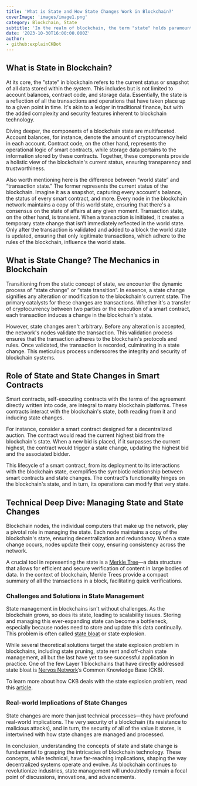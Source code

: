 ```yaml
---
title: 'What is State and How State Changes Work in Blockchain?'
coverImage: 'images/image1.png'
category: Blockchain, State
subtitle: 'In the realm of blockchain, the term "state" holds paramount importance. Understanding what state change means is crucial for grasping how blockchain technology functions at its core.'
date: '2023-10-30T16:00:00.000Z'
author: 
- github:explainCKBot
---
```



## What is State in Blockchain?

At its core, the "state" in blockchain refers to the current status or snapshot of all data stored within the system. This includes but is not limited to account balances, contract code, and storage data. Essentially, the state is a reflection of all the transactions and operations that have taken place up to a given point in time. It's akin to a ledger in traditional finance, but with the added complexity and security features inherent to blockchain technology.

Diving deeper, the components of a blockchain state are multifaceted. Account balances, for instance, denote the amount of cryptocurrency held in each account. Contract code, on the other hand, represents the operational logic of smart contracts, while storage data pertains to the information stored by these contracts. Together, these components provide a holistic view of the blockchain's current status, ensuring transparency and trustworthiness. 

Also worth mentioning here is the difference between “world state” and “transaction state.” The former represents the current status of the blockchain. Imagine it as a snapshot, capturing every account's balance, the status of every smart contract, and more. Every node in the blockchain network maintains a copy of this world state, ensuring that there's a consensus on the state of affairs at any given moment. Transaction state, on the other hand, is transient. When a transaction is initiated, it creates a temporary state change that isn’t immediately reflected in the world state. Only after the transaction is validated and added to a block the world state is updated, ensuring that only legitimate transactions, which adhere to the rules of the blockchain, influence the world state.


## What is State Change? The Mechanics in Blockchain

Transitioning from the static concept of state, we encounter the dynamic process of "state change" or “state transition”. In essence, a state change signifies any alteration or modification to the blockchain's current state. The primary catalysts for these changes are transactions. Whether it's a transfer of cryptocurrency between two parties or the execution of a smart contract, each transaction induces a change in the blockchain's state.

However, state changes aren't arbitrary. Before any alteration is accepted, the network's nodes validate the transaction. This validation process ensures that the transaction adheres to the blockchain's protocols and rules. Once validated, the transaction is recorded, culminating in a state change. This meticulous process underscores the integrity and security of blockchain systems.


## Role of State and State Changes in Smart Contracts

Smart contracts, self-executing contracts with the terms of the agreement directly written into code, are integral to many blockchain platforms. These contracts interact with the blockchain's state, both reading from it and inducing state changes.

For instance, consider a smart contract designed for a decentralized auction. The contract would read the current highest bid from the blockchain's state. When a new bid is placed, if it surpasses the current highest, the contract would trigger a state change, updating the highest bid and the associated bidder.

This lifecycle of a smart contract, from its deployment to its interactions with the blockchain state, exemplifies the symbiotic relationship between smart contracts and state changes. The contract's functionality hinges on the blockchain's state, and in turn, its operations can modify that very state.


## Technical Deep Dive: Managing State and State Changes

Blockchain nodes, the individual computers that make up the network, play a pivotal role in managing the state. Each node maintains a copy of the blockchain's state, ensuring decentralization and redundancy. When a state change occurs, nodes update their copy, ensuring consistency across the network.

A crucial tool in representing the state is a [Merkle Tree](https://en.wikipedia.org/wiki/Merkle_tree)—a data structure that allows for efficient and secure verification of content in large bodies of data. In the context of blockchain, Merkle Trees provide a compact summary of all the transactions in a block, facilitating quick verifications.


### Challenges and Solutions in State Management

State management in blockchains isn't without challenges. As the blockchain grows, so does its state, leading to scalability issues. Storing and managing this ever-expanding state can become a bottleneck, especially because nodes need to store and update this data continually. This problem is often called [state bloat](https://www.nervos.org/knowledge-base/state_bloat_blockchain_(explainCKBot)) or state explosion.

While several theoretical solutions target the state explosion problem in blockchains, including state pruning, state rent and off-chain state management, all but the last have yet to see successful application in practice. One of the few Layer 1 blockchains that have directly addressed state bloat is [Nervos Network](https://www.nervos.org/knowledge-base/nervos_overview_of_a_layered_blockchain)’s Common Knowledge Base (CKB). 

To learn more about how CKB deals with the state explosion problem, read this [article](https://www.nervos.org/knowledge-base/tokenomics_of_nervos_network).


### Real-world Implications of State Changes

State changes are more than just technical processes—they have profound real-world implications. The very security of a blockchain (its resistance to malicious attacks), and in turn, the security of all of the value it stores, is intertwined with how state changes are managed and processed.

In conclusion, understanding the concepts of state and state change is fundamental to grasping the intricacies of blockchain technology. These concepts, while technical, have far-reaching implications, shaping the way decentralized systems operate and evolve. As blockchain continues to revolutionize industries, state management will undoubtedly remain a focal point of discussions, innovations, and advancements.
